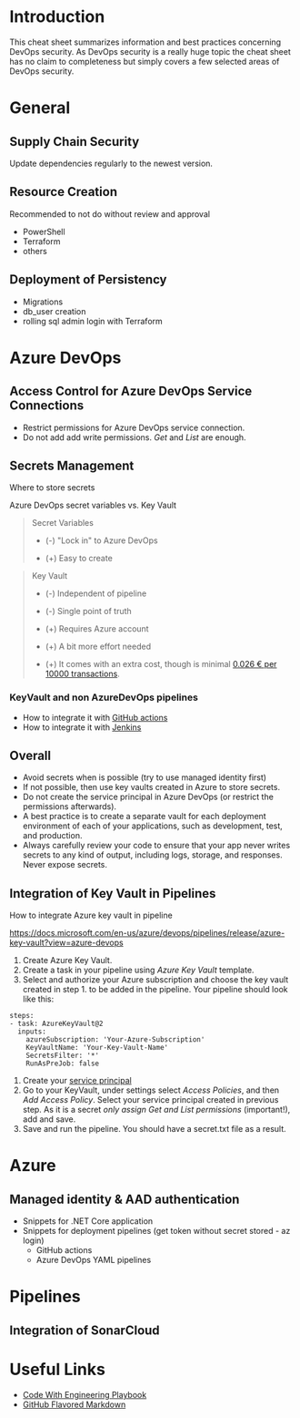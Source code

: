 # Introduction

This cheat sheet summarizes information and best practices concerning DevOps security. As DevOps security is a really huge topic the cheat sheet has no claim to completeness but simply covers a few selected areas of DevOps security.

# General

## Supply Chain Security

Update dependencies regularly to the newest version.

## Resource Creation

Recommended to not do without review and approval

- PowerShell
- Terraform
- others

## Deployment of Persistency

- Migrations
- db_user creation
- rolling sql admin login with Terraform

# Azure DevOps

## Access Control for Azure DevOps Service Connections

- Restrict permissions for Azure DevOps service connection.
- Do not add add write permissions. _Get_ and _List_ are enough.

## Secrets Management

Where to store secrets

Azure DevOps secret variables vs. Key Vault

> Secret Variables
>
> - (-) "Lock in" to Azure DevOps
>
> - (+) Easy to create

> Key Vault
>
> - (-) Independent of pipeline
> - (-) Single point of truth
>
> - (+) Requires Azure account
> - (+) A bit more effort needed
> - (+) It comes with an extra cost, though is minimal [0.026 € per 10000 transactions](https://azure.microsoft.com/en-us/pricing/details/key-vault/).

### KeyVault and non AzureDevOps pipelines

- How to integrate it with [GitHub actions](https://docs.microsoft.com/en-us/azure/developer/github/github-key-vault)
- How to integrate it with [Jenkins](https://plugins.jenkins.io/azure-keyvault/)

## Overall

- Avoid secrets when is possible (try to use managed identity first)
- If not possible, then use key vaults created in Azure to store secrets.
- Do not create the service principal in Azure DevOps (or restrict the permissions afterwards).
- A best practice is to create a separate vault for each deployment environment of each of your applications, such as development, test, and production.
- Always carefully review your code to ensure that your app never writes secrets to any kind of output, including logs, storage, and responses. Never expose secrets.

## Integration of Key Vault in Pipelines

How to integrate Azure key vault in pipeline

https://docs.microsoft.com/en-us/azure/devops/pipelines/release/azure-key-vault?view=azure-devops

1. Create Azure Key Vault.
1. Create a task in your pipeline using _Azure Key Vault_ template.
1. Select and authorize your Azure subscription and choose the key vault created in step 1. to be added in the pipeline. Your pipeline should look like this:

```
steps:
- task: AzureKeyVault@2
  inputs:
    azureSubscription: 'Your-Azure-Subscription'
    KeyVaultName: 'Your-Key-Vault-Name'
    SecretsFilter: '*'
    RunAsPreJob: false
```

1. Create your [service principal](https://docs.microsoft.com/en-us/azure/active-directory/develop/howto-create-service-principal-portal#register-an-application-with-azure-ad-and-create-a-service-principal)
1. Go to your KeyVault, under settings select _Access Policies_, and then _Add Access Policy_. Select your service principal created in previous step. As it is a secret _only assign Get and List permissions_ (important!), add and save.
1. Save and run the pipeline. You should have a secret.txt file as a result.

# Azure

## Managed identity & AAD authentication

- Snippets for .NET Core application
- Snippets for deployment pipelines (get token without secret stored - az login)
  - GitHub actions
  - Azure DevOps YAML pipelines

# Pipelines

## Integration of SonarCloud

# Useful Links

- [Code With Engineering Playbook](https://microsoft.github.io/code-with-engineering-playbook/security/)
- [GitHub Flavored Markdown](https://guides.github.com/features/mastering-markdown/)
